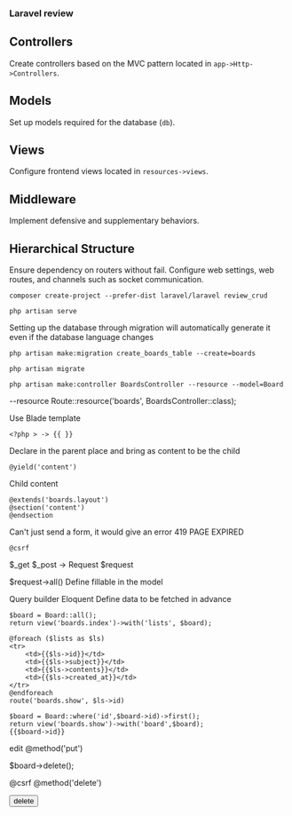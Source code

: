 ### Laravel review 
## Controllers
Create controllers based on the MVC pattern located in `app->Http->Controllers`.

## Models
Set up models required for the database (`db`).

## Views
Configure frontend views located in `resources->views`.

## Middleware
Implement defensive and supplementary behaviors.

## Hierarchical Structure
Ensure dependency on routers without fail.
Configure web settings, web routes, and channels such as socket communication.

```
composer create-project --prefer-dist laravel/laravel review_crud

php artisan serve
```

Setting up the database through migration will automatically generate it even if the database language changes
```
php artisan make:migration create_boards_table --create=boards

php artisan migrate

php artisan make:controller BoardsController --resource --model=Board
```
--resource
Route::resource('boards', BoardsController::class);

Use Blade template
```
<?php > -> {{ }}
```

Declare in the parent place and bring as content to be the child
```
@yield('content')
```
Child content
```
@extends('boards.layout')
@section('content')
@endsection
```
Can't just send a form, it would give an error
419 PAGE EXPIRED
```
@csrf
```
$_get $_post -> Request $request

$request->all()
Define fillable in the model

Query builder
Eloquent
Define data to be fetched in advance
```
$board = Board::all();
return view('boards.index')->with('lists', $board);

@foreach ($lists as $ls)
<tr>
    <td>{{$ls->id}}</td>
    <td>{{$ls->subject}}</td>
    <td>{{$ls->contents}}</td>
    <td>{{$ls->created_at}}</td>
</tr>
@endforeach
route('boards.show', $ls->id)

```
```
$board = Board::where('id',$board->id)->first();
return view('boards.show')->with('board',$board);
{{$board->id}}

```
edit
@method('put')

$board->delete();
<form action="{{route('boards.destroy', $ls->id)}}" method="post">
@csrf
@method('delete')

<button type="submit">delete</button>
</form>